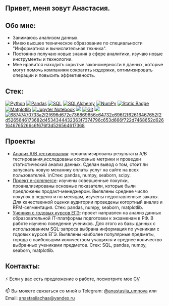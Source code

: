 ## Привет, меня зовут Анастасия.

## Обо мне:

* Занимаюсь анализом данных.
* Имею высшее техническое образование по специальности "Информатика и вычислительная техника".
* Постоянно получаю новые знания в сфере аналитики, изучаю новые инструменты и технологии.
* Мне нравится находить скрытые закономерности в данных, которые могут помочь компаниям сократить издержки, оптимизировать операции и повысить эффективность.

## Стек:
<a target="_blank" rel="noopener noreferrer nofollow" href="https://camo.githubusercontent.com/0d0779a129f1dcf6c31613b701fe0646fd4e4d2ed2a7cbd61b27fd5514baa938/68747470733a2f2f696d672e736869656c64732e696f2f62616467652f707974686f6e2d3336373041303f7374796c653d666f722d7468652d6261646765266c6f676f3d707974686f6e266c6f676f436f6c6f723d666664643534"><img src="https://camo.githubusercontent.com/0d0779a129f1dcf6c31613b701fe0646fd4e4d2ed2a7cbd61b27fd5514baa938/68747470733a2f2f696d672e736869656c64732e696f2f62616467652f707974686f6e2d3336373041303f7374796c653d666f722d7468652d6261646765266c6f676f3d707974686f6e266c6f676f436f6c6f723d666664643534" alt="Python" data-canonical-src="https://img.shields.io/badge/python-3670A0?style=for-the-badge&amp;logo=python&amp;logoColor=ffdd54" style="max-width: 100%;"></a>
<a target="_blank" rel="noopener noreferrer nofollow" href="https://camo.githubusercontent.com/359e8bd60db3176dc0ee702c7e51b8c71d5b2a3a7ea1e6b26c066f77ed343ac9/68747470733a2f2f696d672e736869656c64732e696f2f62616467652f70616e6461732d2532333135303435382e7376673f7374796c653d666f722d7468652d6261646765266c6f676f3d70616e646173266c6f676f436f6c6f723d7768697465"><img src="https://camo.githubusercontent.com/359e8bd60db3176dc0ee702c7e51b8c71d5b2a3a7ea1e6b26c066f77ed343ac9/68747470733a2f2f696d672e736869656c64732e696f2f62616467652f70616e6461732d2532333135303435382e7376673f7374796c653d666f722d7468652d6261646765266c6f676f3d70616e646173266c6f676f436f6c6f723d7768697465" alt="Pandas" data-canonical-src="https://img.shields.io/badge/pandas-%23150458.svg?style=for-the-badge&amp;logo=pandas&amp;logoColor=white" style="max-width: 100%;"></a>
<a target="_blank" rel="noopener noreferrer nofollow" href="https://camo.githubusercontent.com/8ad1d7ee571429a20d71e621f119f851f3cc88c98bb6d7f1ee096f619f1d5961/68747470733a2f2f696d672e736869656c64732e696f2f62616467652f53514c2d3434373941313f7374796c653d666f722d7468652d6261646765266c6f676f3d706f737467726573716c266c6f676f436f6c6f723d7768697465"><img src="https://camo.githubusercontent.com/8ad1d7ee571429a20d71e621f119f851f3cc88c98bb6d7f1ee096f619f1d5961/68747470733a2f2f696d672e736869656c64732e696f2f62616467652f53514c2d3434373941313f7374796c653d666f722d7468652d6261646765266c6f676f3d706f737467726573716c266c6f676f436f6c6f723d7768697465" alt="SQL" data-canonical-src="https://img.shields.io/badge/SQL-4479A1?style=for-the-badge&amp;logo=postgresql&amp;logoColor=white" style="max-width: 100%;"></a>
<a target="_blank" rel="noopener noreferrer nofollow" href="https://camo.githubusercontent.com/4fe926f7ac2fbc5a3d202be0269cea2ed18cc08e3372ded5bce9a9e0c911c6d3/68747470733a2f2f696d672e736869656c64732e696f2f62616467652f53514c5f416c6368656d792d3535353535353f7374796c653d666f722d7468652d6261646765"><img src="https://camo.githubusercontent.com/4fe926f7ac2fbc5a3d202be0269cea2ed18cc08e3372ded5bce9a9e0c911c6d3/68747470733a2f2f696d672e736869656c64732e696f2f62616467652f53514c5f416c6368656d792d3535353535353f7374796c653d666f722d7468652d6261646765" alt="SQLAlchemy" data-canonical-src="https://img.shields.io/badge/SQL_Alchemy-555555?style=for-the-badge" style="max-width: 100%;"></a>
<a target="_blank" rel="noopener noreferrer nofollow" href="https://camo.githubusercontent.com/201e0e586a865b19eef2e2d271662d9b4304757ff6710b7e4ccebf7b99fe7873/68747470733a2f2f696d672e736869656c64732e696f2f62616467652f6e756d70792d2532333031333234332e7376673f7374796c653d666f722d7468652d6261646765266c6f676f3d6e756d7079266c6f676f436f6c6f723d7768697465"><img src="https://camo.githubusercontent.com/201e0e586a865b19eef2e2d271662d9b4304757ff6710b7e4ccebf7b99fe7873/68747470733a2f2f696d672e736869656c64732e696f2f62616467652f6e756d70792d2532333031333234332e7376673f7374796c653d666f722d7468652d6261646765266c6f676f3d6e756d7079266c6f676f436f6c6f723d7768697465" alt="NumPy" data-canonical-src="https://img.shields.io/badge/numpy-%23013243.svg?style=for-the-badge&amp;logo=numpy&amp;logoColor=white" style="max-width: 100%;"></a>
<a target="_blank" rel="noopener noreferrer nofollow" href="https://camo.githubusercontent.com/4fdc669f9c9c55029c0493810eab30a9ed8e75e7fe5006b56d378962aad795a3/68747470733a2f2f696d672e736869656c64732e696f2f62616467652f436c69636b486f7573652d7265643f7374796c653d666f722d7468652d6261646765266c6f676f3d436c69636b486f757365"><img src="https://camo.githubusercontent.com/4fdc669f9c9c55029c0493810eab30a9ed8e75e7fe5006b56d378962aad795a3/68747470733a2f2f696d672e736869656c64732e696f2f62616467652f436c69636b486f7573652d7265643f7374796c653d666f722d7468652d6261646765266c6f676f3d436c69636b486f757365" alt="Static Badge" data-canonical-src="https://img.shields.io/badge/ClickHouse-red?style=for-the-badge&amp;logo=ClickHouse" style="max-width: 100%;"></a>
<a target="_blank" rel="noopener noreferrer nofollow" href="https://camo.githubusercontent.com/4589145c91e4adb7607fad7aa610501c8a35729fb0921cbaf772d0b4c6167b57/68747470733a2f2f696d672e736869656c64732e696f2f62616467652f4d6174706c6f746c69622d3030363430303f7374796c653d666f722d7468652d6261646765266c6f676f3d6d6174706c6f746c6962266c6f676f436f6c6f723d7768697465"><img src="https://camo.githubusercontent.com/4589145c91e4adb7607fad7aa610501c8a35729fb0921cbaf772d0b4c6167b57/68747470733a2f2f696d672e736869656c64732e696f2f62616467652f4d6174706c6f746c69622d3030363430303f7374796c653d666f722d7468652d6261646765266c6f676f3d6d6174706c6f746c6962266c6f676f436f6c6f723d7768697465" alt="Matplotlib" data-canonical-src="https://img.shields.io/badge/Matplotlib-006400?style=for-the-badge&amp;logo=matplotlib&amp;logoColor=white" style="max-width: 100%;"></a>
<a target="_blank" rel="noopener noreferrer nofollow" href="https://camo.githubusercontent.com/0e0f1fb94d3602f6c88fc264493c7c72452fbe16df2f6ba0052ebf2fac6d0663/68747470733a2f2f696d672e736869656c64732e696f2f62616467652f6a7570797465722d2532334641304630302e7376673f7374796c653d666f722d7468652d6261646765266c6f676f3d6a757079746572266c6f676f436f6c6f723d7768697465"><img src="https://camo.githubusercontent.com/0e0f1fb94d3602f6c88fc264493c7c72452fbe16df2f6ba0052ebf2fac6d0663/68747470733a2f2f696d672e736869656c64732e696f2f62616467652f6a7570797465722d2532334641304630302e7376673f7374796c653d666f722d7468652d6261646765266c6f676f3d6a757079746572266c6f676f436f6c6f723d7768697465" alt="Jupyter Notebook" data-canonical-src="https://img.shields.io/badge/jupyter-%23FA0F00.svg?style=for-the-badge&amp;logo=jupyter&amp;logoColor=white" style="max-width: 100%;"></a>
<a target="_blank" rel="noopener noreferrer nofollow" href="https://camo.githubusercontent.com/f595b3adac6e408111767d4a8f5f0c559d477cf0a19a06b3d85e934be624867f/68747470733a2f2f696d672e736869656c64732e696f2f62616467652f53636950792d3144333334413f7374796c653d666f722d7468652d6261646765266c6f676f3d7363697079266c6f676f436f6c6f723d7768697465"><img src="https://camo.githubusercontent.com/f595b3adac6e408111767d4a8f5f0c559d477cf0a19a06b3d85e934be624867f/68747470733a2f2f696d672e736869656c64732e696f2f62616467652f53636950792d3144333334413f7374796c653d666f722d7468652d6261646765266c6f676f3d7363697079266c6f676f436f6c6f723d7768697465" data-canonical-src="https://img.shields.io/badge/SciPy-1D334A?style=for-the-badge&amp;logo=scipy&amp;logoColor=white" style="max-width: 100%;"></a>
<a target="_blank" rel="noopener noreferrer nofollow" href="https://camo.githubusercontent.com/94d83dc5838e2784bee25fe9e019bc2fda128676f32cef2f06baa0f6f3849b8c/68747470733a2f2f696d672e736869656c64732e696f2f62616467652f6769742d2532334630353033332e7376673f7374796c653d666f722d7468652d6261646765266c6f676f3d676974266c6f676f436f6c6f723d7768697465"><img src="https://camo.githubusercontent.com/94d83dc5838e2784bee25fe9e019bc2fda128676f32cef2f06baa0f6f3849b8c/68747470733a2f2f696d672e736869656c64732e696f2f62616467652f6769742d2532334630353033332e7376673f7374796c653d666f722d7468652d6261646765266c6f676f3d676974266c6f676f436f6c6f723d7768697465" alt="Git" data-canonical-src="https://img.shields.io/badge/git-%23F05033.svg?style=for-the-badge&amp;logo=git&amp;logoColor=white" style="max-width: 100%;"></a>
<a target="_blank" rel="noopener noreferrer nofollow" href="https://camo.githubusercontent.com/57b823d22ceda3b7938f1026bb3fa093a6411ab4ed40c24d4816e2be97801893/68747470733a2f2f696d672e736869656c64732e696f2f62616467652f5461626c6561752d3144333334413f7374796c653d666f722d7468652d6261646765266c6f676f3d7461626c656175266c6f676f436f6c6f723d7768697465"><img src="https://camo.githubusercontent.com/57b823d22ceda3b7938f1026bb3fa093a6411ab4ed40c24d4816e2be97801893/68747470733a2f2f696d672e736869656c64732e696f2f62616467652f5461626c6561752d3144333334413f7374796c653d666f722d7468652d6261646765266c6f676f3d7461626c656175266c6f676f436f6c6f723d7768697465" data-canonical-src="https://img.shields.io/badge/Tableau-1D334A?style=for-the-badge&amp;logo=tableau&amp;logoColor=white" style="max-width: 100%;"></a>
<a target="_blank" rel="noopener noreferrer" href="https://private-user-images.githubusercontent.com/178505375/369716894-581bd1bd-c951-4c96-8da5-f73875c5e9f3.svg?jwt=eyJhbGciOiJIUzI1NiIsInR5cCI6IkpXVCJ9.eyJpc3MiOiJnaXRodWIuY29tIiwiYXVkIjoicmF3LmdpdGh1YnVzZXJjb250ZW50LmNvbSIsImtleSI6ImtleTUiLCJleHAiOjE3MzIxMDM0NjcsIm5iZiI6MTczMjEwMzE2NywicGF0aCI6Ii8xNzg1MDUzNzUvMzY5NzE2ODk0LTU4MWJkMWJkLWM5NTEtNGM5Ni04ZGE1LWY3Mzg3NWM1ZTlmMy5zdmc_WC1BbXotQWxnb3JpdGhtPUFXUzQtSE1BQy1TSEEyNTYmWC1BbXotQ3JlZGVudGlhbD1BS0lBVkNPRFlMU0E1M1BRSzRaQSUyRjIwMjQxMTIwJTJGdXMtZWFzdC0xJTJGczMlMkZhd3M0X3JlcXVlc3QmWC1BbXotRGF0ZT0yMDI0MTEyMFQxMTQ2MDdaJlgtQW16LUV4cGlyZXM9MzAwJlgtQW16LVNpZ25hdHVyZT0yMDE2MjllNGNiNTVmYTA0NmQ0MWRkNGUzM2YwZjYxMDM1YTMwMGRiMzY0NWIwNzcwNDYyOTNjN2YwZTc3ZTFkJlgtQW16LVNpZ25lZEhlYWRlcnM9aG9zdCJ9.MbANAxieiR8ITK97FKUnmTdEFiBWgrMqZVPbRq2H_lM"><img src="https://private-user-images.githubusercontent.com/178505375/369716894-581bd1bd-c951-4c96-8da5-f73875c5e9f3.svg?jwt=eyJhbGciOiJIUzI1NiIsInR5cCI6IkpXVCJ9.eyJpc3MiOiJnaXRodWIuY29tIiwiYXVkIjoicmF3LmdpdGh1YnVzZXJjb250ZW50LmNvbSIsImtleSI6ImtleTUiLCJleHAiOjE3MzIxMDM0NjcsIm5iZiI6MTczMjEwMzE2NywicGF0aCI6Ii8xNzg1MDUzNzUvMzY5NzE2ODk0LTU4MWJkMWJkLWM5NTEtNGM5Ni04ZGE1LWY3Mzg3NWM1ZTlmMy5zdmc_WC1BbXotQWxnb3JpdGhtPUFXUzQtSE1BQy1TSEEyNTYmWC1BbXotQ3JlZGVudGlhbD1BS0lBVkNPRFlMU0E1M1BRSzRaQSUyRjIwMjQxMTIwJTJGdXMtZWFzdC0xJTJGczMlMkZhd3M0X3JlcXVlc3QmWC1BbXotRGF0ZT0yMDI0MTEyMFQxMTQ2MDdaJlgtQW16LUV4cGlyZXM9MzAwJlgtQW16LVNpZ25hdHVyZT0yMDE2MjllNGNiNTVmYTA0NmQ0MWRkNGUzM2YwZjYxMDM1YTMwMGRiMzY0NWIwNzcwNDYyOTNjN2YwZTc3ZTFkJlgtQW16LVNpZ25lZEhlYWRlcnM9aG9zdCJ9.MbANAxieiR8ITK97FKUnmTdEFiBWgrMqZVPbRq2H_lM" alt="68747470733a2f2f696d672e736869656c64732e696f2f62616467652f2d5265646173682d4534344432363f7374796c653d666f722d7468652d6261646765266c6f676f3d526564617368" style="max-width: 100%;"></a>

## Проекты
* [Анализ A/B тестирования](https://github.com/anastasiia-umnova/A-B-Testing/blob/main/README.md): проанализированы результаты A/B тестирования,исследованы основные метрики и проведен статистический анализ данных. Сделан вывод о том, стоит ли запускать новую механику оплаты услуг на сайте на всех пользователей.
\nСтек: pandas, numpy, seaborn, scipy.
* [Проект e-commerce](https://github.com/anastasiia-umnova/E-commerce-project/blob/main/README.md): изучены совершенные покупки, проанализированы основные показатели, которые были предложены продакт-менеджером. Выявлены среднее число покупок в неделю и по месяцам, изучены недоставленные заказы. Для качественной оценки аудитории проведены когортный анализ и RFM-сегментация.
Стек: pandas, numpy, seaborn, matplotlib.
* [Ученики с годовых курсов ЕГЭ](https://github.com/anastasiia-umnova/Students-from-courses): проект направлен на анализ данных образовательной IT-платформы подготовки к экзаменам в РФ. В работе изучено поведение учеников. Для этого из базы данных с использованием SQL-запроса выбрана информация по ученикам с годовых курсов ЕГЭ. Выявлены наиболее популярные предметы, города с наибольшим количеством учащихся и среднее количество выбранных учениками предметов.
Стек: SQL, pandas, numpy, seaborn, matplotlib.

  
## Контакты:
⚡ Если у вас есть предложение о работе, посмотрите мое [CV](https://hh.ru/applicant/resumes/view?resume=31edaf23ff0dfd193f0039ed1f58324b7a6546)

📫 Вы можете связаться со мной в Telegram: [@anastasiia_umnova](https://t.me/anastasiia_umnova) или Email: [anastasiiachaa@yandex.ru](mailto:anastasiiachaa@yandex.ru)

<!--
**anastasiia-umnova/anastasiia-umnova** is a ✨ _special_ ✨ repository because its `README.md` (this file) appears on your GitHub profile.

Here are some ideas to get you started:

- 🔭 I’m currently working on ...
- 🌱 I’m currently learning ...
- 👯 I’m looking to collaborate on ...
- 🤔 I’m looking for help with ...
- 💬 Ask me about ...
- 📫 How to reach me: ...
- 😄 Pronouns: ...
- ⚡ Fun fact: ...
-->
